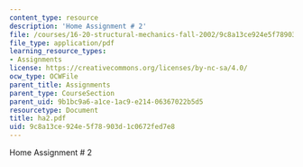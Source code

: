 ```yaml
---
content_type: resource
description: 'Home Assignment # 2'
file: /courses/16-20-structural-mechanics-fall-2002/9c8a13ce924e5f78903d1c0672fed7e8_ha2.pdf
file_type: application/pdf
learning_resource_types:
- Assignments
license: https://creativecommons.org/licenses/by-nc-sa/4.0/
ocw_type: OCWFile
parent_title: Assignments
parent_type: CourseSection
parent_uid: 9b1bc9a6-a1ce-1ac9-e214-06367022b5d5
resourcetype: Document
title: ha2.pdf
uid: 9c8a13ce-924e-5f78-903d-1c0672fed7e8
---
```

Home Assignment # 2
